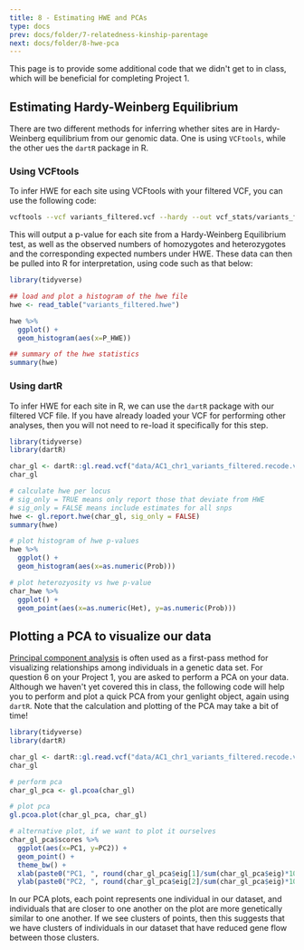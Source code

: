 ```yaml
---
title: 8 - Estimating HWE and PCAs
type: docs
prev: docs/folder/7-relatedness-kinship-parentage
next: docs/folder/8-hwe-pca
---
```


This page is to provide some additional code that we didn't get to in class, which will be beneficial for completing Project 1.

## Estimating Hardy-Weinberg Equilibrium

There are two different methods for inferring whether sites are in Hardy-Weinberg equilibrium from our genomic data. One is using `VCFtools`, while the other ues the `dartR` package in R.

### Using VCFtools

To infer HWE for each site using VCFtools with your filtered VCF, you can use the following code:

```sh
vcftools --vcf variants_filtered.vcf --hardy --out vcf_stats/variants_filtered
```

This will output a p-value for each site from a Hardy-Weinberg Equilibrium test, as well as the observed numbers of homozygotes and heterozygotes and the corresponding expected numbers under HWE. These data can then be pulled into R for interpretation, using code such as that below:

```r
library(tidyverse)

## load and plot a histogram of the hwe file
hwe <- read_table("variants_filtered.hwe")

hwe %>%
  ggplot() +
  geom_histogram(aes(x=P_HWE))

## summary of the hwe statistics
summary(hwe)
```

### Using dartR

To infer HWE for each site in R, we can use the `dartR` package with our filtered VCF file. If you have already loaded your VCF for performing other analyses, then you will not need to re-load it specifically for this step.

```r
library(tidyverse)
library(dartR)

char_gl <- dartR::gl.read.vcf("data/AC1_chr1_variants_filtered.recode.vcf")
char_gl

# calculate hwe per locus
# sig_only = TRUE means only report those that deviate from HWE
# sig_only = FALSE means include estimates for all snps
hwe <- gl.report.hwe(char_gl, sig_only = FALSE)
summary(hwe)

# plot histogram of hwe p-values
hwe %>%
  ggplot() +
  geom_histogram(aes(x=as.numeric(Prob)))

# plot heterozyosity vs hwe p-value
char_hwe %>%
  ggplot() +
  geom_point(aes(x=as.numeric(Het), y=as.numeric(Prob)))

```

## Plotting a PCA to visualize our data

[Principal component analysis](https://en.wikipedia.org/wiki/Principal_component_analysis) is often used as a first-pass method for visualizing relationships among individuals in a genetic data set. For question 6 on your Project 1, you are asked to perform a PCA on your data. Although we haven't yet covered this in class, the following code will help you to perform and plot a quick PCA from your genlight object, again using `dartR`. Note that the calculation and plotting of the PCA may take a bit of time!

```r
library(tidyverse)
library(dartR)

char_gl <- dartR::gl.read.vcf("data/AC1_chr1_variants_filtered.recode.vcf")
char_gl

# perform pca
char_gl_pca <- gl.pcoa(char_gl)

# plot pca
gl.pcoa.plot(char_gl_pca, char_gl)

# alternative plot, if we want to plot it ourselves
char_gl_pca$scores %>%
  ggplot(aes(x=PC1, y=PC2)) +
  geom_point() +
  theme_bw() +
  xlab(paste0("PC1, ", round(char_gl_pca$eig[1]/sum(char_gl_pca$eig)*100,1), "% of variation"))  +
  ylab(paste0("PC2, ", round(char_gl_pca$eig[2]/sum(char_gl_pca$eig)*100,1), "% of variation"))

```

In our PCA plots, each point represents one individual in our dataset, and individuals that are closer to one another on the plot are more genetically similar to one another. If we see clusters of points, then this suggests that we have clusters of individuals in our dataset that have reduced gene flow between those clusters. 
